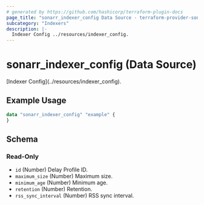 ```yaml
---
# generated by https://github.com/hashicorp/terraform-plugin-docs
page_title: "sonarr_indexer_config Data Source - terraform-provider-sonarr"
subcategory: "Indexers"
description: |-
  Indexer Config ../resources/indexer_config.
---
```


# sonarr_indexer_config (Data Source)

<!-- subcategory:Indexers -->[Indexer Config](../resources/indexer_config).

## Example Usage

```terraform
data "sonarr_indexer_config" "example" {
}
```

<!-- schema generated by tfplugindocs -->
## Schema

### Read-Only

- `id` (Number) Delay Profile ID.
- `maximum_size` (Number) Maximum size.
- `minimum_age` (Number) Minimum age.
- `retention` (Number) Retention.
- `rss_sync_interval` (Number) RSS sync interval.


